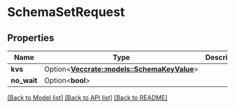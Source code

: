 # SchemaSetRequest

## Properties

Name | Type | Description | Notes
------------ | ------------- | ------------- | -------------
**kvs** | Option<[**Vec<crate::models::SchemaKeyValue>**](schemaKeyValue.md)> |  | [optional]
**no_wait** | Option<**bool**> |  | [optional]

[[Back to Model list]](../README.md#documentation-for-models) [[Back to API list]](../README.md#documentation-for-api-endpoints) [[Back to README]](../README.md)


